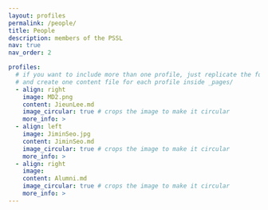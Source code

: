 ```yaml
---
layout: profiles
permalink: /people/
title: People
description: members of the PSSL
nav: true
nav_order: 2

profiles:
  # if you want to include more than one profile, just replicate the following block
  # and create one content file for each profile inside _pages/
  - align: right
    image: MD2.png
    content: JieunLee.md
    image_circular: true # crops the image to make it circular
    more_info: > 
  - align: left
    image: JiminSeo.jpg
    content: JiminSeo.md
    image_circular: true # crops the image to make it circular
    more_info: >
  - align: right
    image: 
    content: Alumni.md
    image_circular: true # crops the image to make it circular
    more_info: >  
---
```

